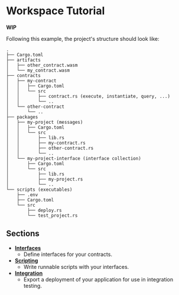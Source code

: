# Workspace Tutorial

**WIP**

Following this example, the project's structure should look like:

```path
.
├── Cargo.toml
├── artifacts
│   ├── other_contract.wasm
│   └── my_contract.wasm
├── contracts
│   ├── my-contract
│   │   ├── Cargo.toml
│   │   └── src
│   │       ├── contract.rs (execute, instantiate, query, ...)
│   │       └── ..
│   └── other-contract
│       └── ..
├── packages
│   ├── my-project (messages)
│   │   ├── Cargo.toml
│   │   └── src
│   │       ├── lib.rs
│   │       ├── my-contract.rs
│   │       ├── other-contract.rs
│   │       └── ..
│   └── my-project-interface (interface collection)
│       ├── Cargo.toml
│       └── src
│           ├── lib.rs
│           ├── my-project.rs
│           └── ..
└── scripts (executables)
    ├── .env
    ├── Cargo.toml
    └── src
        ├── deploy.rs
        └── test_project.rs
```

## Sections

- **[Interfaces](./interfaces.md)**
  - Define interfaces for your contracts.
- **[Scripting](./scripting.md)**
  - Write runnable scripts with your interfaces.
- **[Integration](./integration.md)**
  - Export a deployment of your application for use in integration testing.
